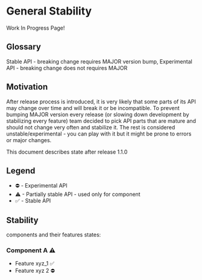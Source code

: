 # General Stability

Work In Progress Page!

## Glossary

Stable API - breaking change requires MAJOR version bump,
Experimental API - breaking change does not requires MAJOR

## Motivation

After release process is introduced, it is very likely that some parts of its
API may change over time and will break it or be incompatible.
To prevent bumping MAJOR version every release (or slowing down development by
stabilizing every feature) team decided to pick API parts that are mature and
should not change very often and stabilize it. The rest is considered
unstable/experimental - you can play with it but it might be prone to errors or
major changes.

This document describes state after release 1.1.0

## Legend

- ⛔ - Experimental API
- ⚠ - Partially stable API - used only for component
- ✅ - Stable API

## Stability

components and their features states:

### Component A ⚠

- Feature xyz_1 ✅
- Feature xyz 2 ⛔
